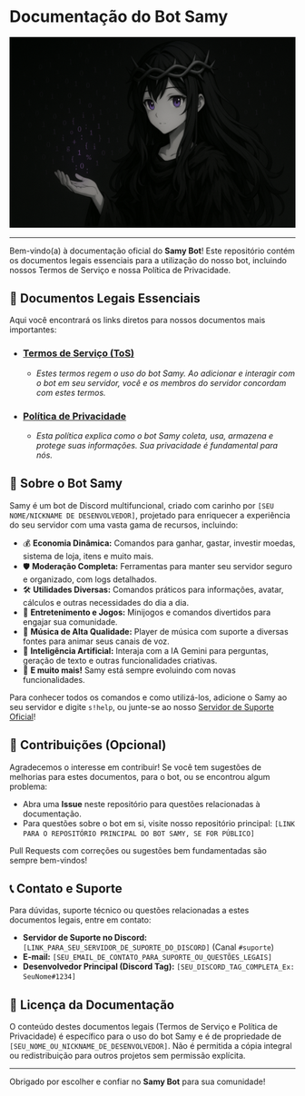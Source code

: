 
# Documentação do Bot Samy

<p align="center">
  <img src="samy-banner.jpg" alt="Banner do Bot Samy" width="750"/> 
  </p>

---

Bem-vindo(a) à documentação oficial do **Samy Bot**! Este repositório contém os documentos legais essenciais para a utilização do nosso bot, incluindo nossos Termos de Serviço e nossa Política de Privacidade.

## 📜 Documentos Legais Essenciais

Aqui você encontrará os links diretos para nossos documentos mais importantes:

* ### [Termos de Serviço (ToS)](https://[SEU_USERNAME_GITHUB].github.io/samy-bot-docs/TERMOS_DE_SERVICO.html)
    * *Estes termos regem o uso do bot Samy. Ao adicionar e interagir com o bot em seu servidor, você e os membros do servidor concordam com estes termos.*

* ### [Política de Privacidade](https://[SEU_USERNAME_GITHUB].github.io/samy-bot-docs/POLITICA_DE_PRIVACIDADE.html)
    * *Esta política explica como o bot Samy coleta, usa, armazena e protege suas informações. Sua privacidade é fundamental para nós.*

## 🤖 Sobre o Bot Samy

Samy é um bot de Discord multifuncional, criado com carinho por `[SEU NOME/NICKNAME DE DESENVOLVEDOR]`, projetado para enriquecer a experiência do seu servidor com uma vasta gama de recursos, incluindo:

* 💰 **Economia Dinâmica:** Comandos para ganhar, gastar, investir moedas, sistema de loja, itens e muito mais.
* 🛡️ **Moderação Completa:** Ferramentas para manter seu servidor seguro e organizado, com logs detalhados.
* 🛠️ **Utilidades Diversas:** Comandos práticos para informações, avatar, cálculos e outras necessidades do dia a dia.
* 🎉 **Entretenimento e Jogos:** Minijogos e comandos divertidos para engajar sua comunidade.
* 🎵 **Música de Alta Qualidade:** Player de música com suporte a diversas fontes para animar seus canais de voz.
* 🧠 **Inteligência Artificial:** Interaja com a IA Gemini para perguntas, geração de texto e outras funcionalidades criativas.
* 🔗 **E muito mais!** Samy está sempre evoluindo com novas funcionalidades.

Para conhecer todos os comandos e como utilizá-los, adicione o Samy ao seu servidor e digite `s!help`, ou junte-se ao nosso [Servidor de Suporte Oficial]([LINK_PARA_SEU_SERVIDOR_DE_SUPORTE_DO_DISCORD])!

## 🤝 Contribuições (Opcional)

Agradecemos o interesse em contribuir! Se você tem sugestões de melhorias para estes documentos, para o bot, ou se encontrou algum problema:
* Abra uma **Issue** neste repositório para questões relacionadas à documentação.
* Para questões sobre o bot em si, visite nosso repositório principal: `[LINK PARA O REPOSITÓRIO PRINCIPAL DO BOT SAMY, SE FOR PÚBLICO]`

Pull Requests com correções ou sugestões bem fundamentadas são sempre bem-vindos!

## 📞 Contato e Suporte

Para dúvidas, suporte técnico ou questões relacionadas a estes documentos legais, entre em contato:

* **Servidor de Suporte no Discord:** `[LINK_PARA_SEU_SERVIDOR_DE_SUPORTE_DO_DISCORD]` (Canal `#suporte`)
* **E-mail:** `[SEU_EMAIL_DE_CONTATO_PARA_SUPORTE_OU_QUESTÕES_LEGAIS]`
* **Desenvolvedor Principal (Discord Tag):** `[SEU_DISCORD_TAG_COMPLETA_Ex: SeuNome#1234]`

## 📄 Licença da Documentação

O conteúdo destes documentos legais (Termos de Serviço e Política de Privacidade) é específico para o uso do bot Samy e é de propriedade de `[SEU_NOME_OU_NICKNAME_DE_DESENVOLVEDOR]`. Não é permitida a cópia integral ou redistribuição para outros projetos sem permissão explícita.

---

Obrigado por escolher e confiar no **Samy Bot** para sua comunidade!
